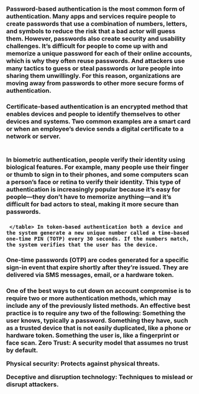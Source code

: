 
<h1 Summarizing Fundamental Security Concepts>
<h2 Confidentiality: Ensures sensitive information remains shielded and access is granted only to authorized users.
    Integrity: Ensures data remains unaltered and trustworthy.
    Availability: Guarantees that digital assets and services are accessible when needed.
    Non-repudiation: Ensures that actions cannot be denied.
    Authentication, Authorization, and Accounting (AAA): Key principles for managing user access.>

  </table A process that companies use to confirm that only the right people, services, and apps with the right permissions can get organizational resources. Take the iPhone, for example. Unlocking the early versions required a multi-digit passcode. Then Apple introduced Touch ID, which would unlock the phone with a fingerprint reader. The latest version, just out, is the iPhone X, which can use its camera to perform facial recognition to authenticate a user.>

<h2 Gap analysis: Identifies security weaknesses>

  <h3 Password-based authentication>

   </table> Password-based authentication is the most common form of authentication. Many apps and services require people to create passwords that use a combination of numbers, letters, and symbols to reduce the risk that a bad actor will guess them. However, passwords also create security and usability challenges. It’s difficult for people to come up with and memorize a unique password for each of their online accounts, which is why they often reuse passwords. And attackers use many tactics to guess or steal passwords or lure people into sharing them unwillingly. For this reason, organizations are moving away from passwords to other more secure forms of authentication.
  <h3 Certificate-based authentication>

  <table> Certificate-based authentication is an encrypted method that enables devices and people to identify themselves to other devices and systems. Two common examples are a smart card or when an employee’s device sends a digital certificate to a network or server.

  <h3 Biometric authentication>

   </table> In biometric authentication, people verify their identity using biological features. For example, many people use their finger or thumb to sign in to their phones, and some computers scan a person’s face or retina to verify their identity. This type of authentication is increasingly popular because it’s easy for people—they don’t have to memorize anything—and it’s difficult for bad actors to steal, making it more secure than passwords.
  <h3 Token-based authentication>

     </table> In token-based authentication both a device and the system generate a new unique number called a time-based one-time PIN (TOTP) every 30 seconds. If the numbers match, the system verifies that the user has the device.

  <h3 One-time password>
     </table> One-time passwords (OTP) are codes generated for a specific sign-in event that expire shortly after they’re issued. They are delivered via SMS messages, email, or a hardware token.

  <h3 Multifactor authentication>
     </table> One of the best ways to cut down on account compromise is to require two or more authentication methods, which may include any of the previously listed methods. An effective best practice is to require any two of the following:
      Something the user knows, typically a password.
      Something they have, such as a trusted device that is not easily duplicated, like a phone or hardware token.
      Something the user is, like a fingerprint or face scan.
Zero Trust: A security model that assumes no trust by default.

Physical security: Protects against physical threats.

Deceptive and disruption technology: Techniques to mislead or disrupt attackers.
